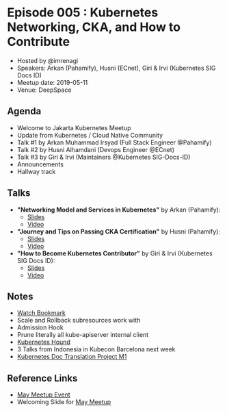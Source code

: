 # Episode 005 : Kubernetes Networking, CKA, and How to Contribute

- Hosted by @imrenagi
- Speakers: Arkan (Pahamify), Husni (ECnet), Giri & Irvi (Kubernetes SIG Docs ID)
- Meetup date: 2019-05-11
- Venue: DeepSpace

## Agenda

- Welcome to Jakarta Kubernetes Meetup
- Update from Kubernetes / Cloud Native Community
- Talk #1 by Arkan Muhammad Irsyad (Full Stack Engineer @Pahamify)
- Talk #2 by Husni Alhamdani (Devops Engineer @ECnet)
- Talk #3 by Giri & Irvi (Maintainers @Kubernetes SIG-Docs-ID)
- Announcements
- Hallway track

## Talks

- **"Networking Model and Services in Kubernetes"** by Arkan (Pahamify):
  - [Slides](https://docs.google.com/presentation/d/1vcHsUL8f4PwYJaHKeQLkWG_s8np6Mj8C6IlwumcBS2w)
  - [Video](https://youtu.be/lJeKWFSy2nM)
- **"Journey and Tips on Passing CKA Certification"** by Husni (Pahamify):
  - [Slides](https://docs.google.com/presentation/d/1IJctTisfRQhTgkpyVUmgH3X6z9ozrXeJ8ta_6uSIt80/edit?usp=sharing)
  - [Video](https://youtu.be/AX-Rgs0SRrs)
- **"How to Become Kubernetes Contributor"** by Giri & Irvi (Kubernetes SIG Docs ID):
  - [Slides](https://docs.google.com/presentation/d/1Bl0Msa_DUbwoY_d5_FAao9SzbYJKnvPRAVxmSMvSvzI)
  - [Video](TBD)

## Notes

- [Watch Bookmark](https://github.com/kubernetes/enhancements/blob/master/keps/sig-api-machinery/20190206-watch-bookmark.md)
- Scale and Rollback subresources work with 
- Admission Hook
- Prune literally all kube-apiserver internal client
- [Kubernetes Hound](https://cs.k8s.io/)
- 3 Talks from Indonesia in Kubecon Barcelona next week
- [Kubernetes Doc Translation Project M1](http://bit.ly/k8s-id-m1)

## Reference Links

- [May Meetup Event](https://www.meetup.com/jakarta-kubernetes/events/261039495/)
- Welcoming Slide for [May Meetup](https://docs.google.com/presentation/d/1IQ4crMU4nHb2udkb14fYz_UFcRWWI-vLV5yAjWk402k)
